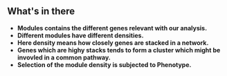 ## What's in there
- **Modules contains the different genes relevant with our analysis.**
- **Different modules have different densities.**
- **Here density means how closely genes are stacked in a network.**
- **Genes which are highy stacks tends to form a cluster which might be invovled in a common pathway.**
- **Selection of the module density is subjected to Phenotype.**
